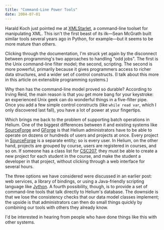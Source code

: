 ```yaml
---
title: "Command-Line Power Tools"
date: 2004-07-01
---
```

<p>Harald Koch just pointed me at <a href="http://xmlstar.sourceforge.net/">XMLStarlet</a>, a command-line toolset for manipulating XML.  This isn't the first beast of its ilk—Sean McGrath built similar tools several years ago in Python, for example—but it seems to be more mature than others.</p>

<p>Clicking through the documentation, I'm struck yet again by the disconnect between programming's two approaches to handling "odd jobs".  The first is the Unix command-line filter model; the second, scripting.  The second is more powerful, primarily because it gives programmers access to richer data structures, and a wider set of control constructs.  (I talk about this more in this article on extensible programming systems.)</p>

<p>Why then has the command-line model proved so durable?  According to Irving Reid, the main reason is that you get more bang for your keystroke: an experienced Unix geek can do wonderful things in a five-filter pipe.  Once you add a few simple control constructs (like <code>while read var</code>, which I only discovered last fall), you have a lot of power at your fingertips.</p>

<p>Which brings me back to the problem of supporting batch operations in Helium. One of the biggest differences between it and existing systems like <a href="http://www.sf.net">SourceForge</a> and <a href="http://www.gforge.org">GForge</a> is that Helium administrators have to be able to operate on dozens or hundreds of users and projects at once.  Every project in <a href="http://www.sf.net">SourceForge</a> is a separate entity; so is every user.  In Helium, on the other hand, projects are grouped by course, users are registered in courses, and so on.  If someone has a class list for <a href="http://www.cs.utoronto.ca/~csc207h">CSC207</a>, they must be able to create a new project for each student in the course, and make the student a developer in that project, without clicking through a web interface for several hours.</p>

<p>The three options we have considered were discussed in an earlier post: web services, a library of bindings, or using a Java-friendly scripting language like <a href="http://www.jython.org">Jython</a>.  A fourth possibility, though, is to provide a set of command-line tools that talk directly to Helium's database.  The downside is that we lose the consistency checks that our data model classes implement; the upside is that administrators can then do small things quickly by combining our tools with others they already know.</p>

<p>I'd be interested in hearing from people who have done things like this with other systems.</p>
